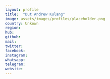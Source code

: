 ```yaml
---
layout: profile
title:  "Dut Andrew Kulang"
image: assets/images/profiles/placeholder.png
country: Unkown
region: 
hub: 
github: 
mail: 
twitter: 
facebook: 
instagram: 
whatsapp: 
telegram: 
website: 
---
```

